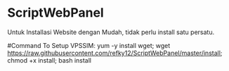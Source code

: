# ScriptWebPanel
Untuk Installasi Website dengan Mudah, tidak perlu install satu persatu.

#Command To Setup VPSSIM:
yum -y install wget; wget https://raw.githubusercontent.com/refky12/ScriptWebPanel/master/install; chmod +x install; bash install
